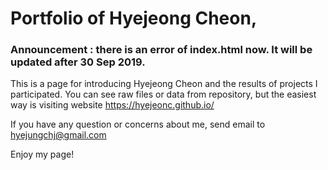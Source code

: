 # Portfolio of Hyejeong Cheon,
### Announcement : there is an error of index.html now. It will be updated after 30 Sep 2019.
This is a page for introducing Hyejeong Cheon and the results of projects I participated. 
You can see raw files or data from repository, but the easiest way is visiting website https://hyejeonc.github.io/   

If you have any question or concerns about me, send email to hyejungchj@gmail.com

Enjoy my page!
